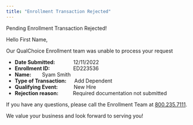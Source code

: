 ```yaml
---
title: "Enrollment Transaction Rejected"
---
```


<x-alert type="danger" role="danger">
  Pending Enrollment Transaction Rejected!
</x-alert>

Hello First Name,

Our QualChoice Enrollment team was unable to process your request
- **Date Submitted:** &emsp;&emsp;&emsp; 12/11/2022
- **Enrollment ID:** &emsp;&emsp;&emsp;&emsp; ED223536
- **Name:** &emsp;&nbsp;&nbsp; Syam Smith
- **Type of Transaction:** &emsp; Add Dependent
- **Qualifying Event:** &emsp;&emsp;&nbsp;&nbsp; New Hire
- **Rejection reason:** &emsp;&emsp;&nbsp; Required documentation not submitted

If you have any questions, please call the Enrollment Team at [800.235.7111](tel:800.235.7111).

We value your business and look forward to serving you!

<x-signature></x-signature>

<x-footer><x-footer>
